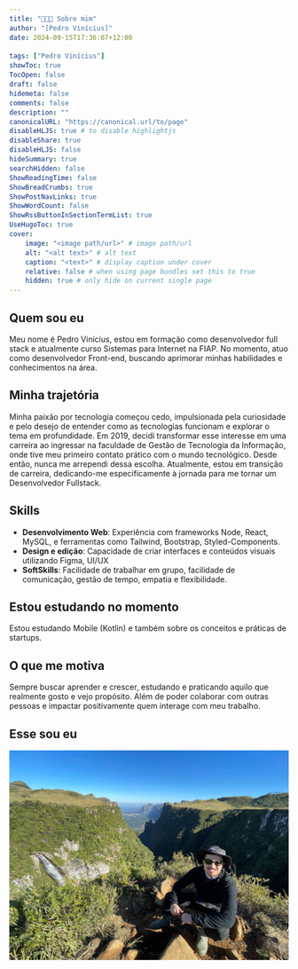 ```yaml
---
title: "👩🏻‍💻 Sobre mim"
author: "[Pedro Vinícius]"
date: 2024-09-15T17:36:07+12:00

tags: ["Pedro Vinícius"]
showToc: true
TocOpen: false
draft: false
hidemeta: false
comments: false
description: ""
canonicalURL: "https://canonical.url/to/page"
disableHLJS: true # to disable highlightjs
disableShare: true
disableHLJS: false
hideSummary: true
searchHidden: false
ShowReadingTime: false
ShowBreadCrumbs: true
ShowPostNavLinks: true
ShowWordCount: false
ShowRssButtonInSectionTermList: true
UseHugoToc: true
cover:
    image: "<image path/url>" # image path/url
    alt: "<alt text>" # alt text
    caption: "<text>" # display caption under cover
    relative: false # when using page bundles set this to true
    hidden: true # only hide on current single page
---
```



## Quem sou eu

Meu nome é Pedro Vinícius, estou em formação como desenvolvedor full stack e atualmente curso Sistemas para Internet na FIAP. No momento, atuo como desenvolvedor Front-end, buscando aprimorar minhas habilidades e conhecimentos na área.


## Minha trajetória
Minha paixão por tecnologia começou cedo, impulsionada pela curiosidade e pelo desejo de entender como as tecnologias funcionam e explorar o tema em profundidade. Em 2019, decidi transformar esse interesse em uma carreira ao ingressar na faculdade de Gestão de Tecnologia da Informação, onde tive meu primeiro contato prático com o mundo tecnológico. Desde então, nunca me arrependi dessa escolha. Atualmente, estou em transição de carreira, dedicando-me especificamente à jornada para me tornar um Desenvolvedor Fullstack.

## Skills

* **Desenvolvimento Web**: Experiência com frameworks Node, React, MySQL, e ferramentas como Tailwind, Bootstrap, Styled-Components.
* **Design e edição**: Capacidade de criar interfaces e conteúdos visuais utilizando Figma, UI/UX
* **SoftSkills**: Facilidade de trabalhar em grupo, facilidade de comunicação, gestão de tempo, empatia e flexibilidade.

## Estou estudando no momento

Estou estudando Mobile (Kotlin) e também sobre os conceitos e práticas de startups.

## O que me motiva

Sempre buscar aprender e crescer, estudando e praticando aquilo que realmente gosto e vejo propósito. Além de poder colaborar com outras pessoas e impactar positivamente quem interage com meu trabalho.

## Esse sou eu
![alt text](/static/myself.jpeg)